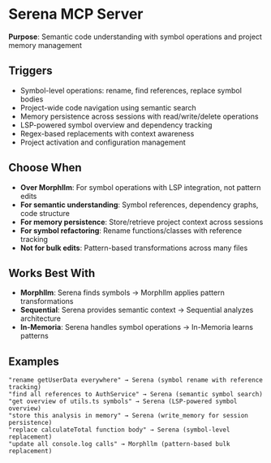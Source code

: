# Serena MCP Server

**Purpose**: Semantic code understanding with symbol operations and project memory management

## Triggers
- Symbol-level operations: rename, find references, replace symbol bodies
- Project-wide code navigation using semantic search
- Memory persistence across sessions with read/write/delete operations
- LSP-powered symbol overview and dependency tracking
- Regex-based replacements with context awareness
- Project activation and configuration management

## Choose When
- **Over Morphllm**: For symbol operations with LSP integration, not pattern edits
- **For semantic understanding**: Symbol references, dependency graphs, code structure
- **For memory persistence**: Store/retrieve project context across sessions
- **For symbol refactoring**: Rename functions/classes with reference tracking
- **Not for bulk edits**: Pattern-based transformations across many files

## Works Best With
- **Morphllm**: Serena finds symbols → Morphllm applies pattern transformations
- **Sequential**: Serena provides semantic context → Sequential analyzes architecture
- **In-Memoria**: Serena handles symbol operations → In-Memoria learns patterns

## Examples
```
"rename getUserData everywhere" → Serena (symbol rename with reference tracking)
"find all references to AuthService" → Serena (semantic symbol search)
"get overview of utils.ts symbols" → Serena (LSP-powered symbol overview)
"store this analysis in memory" → Serena (write_memory for session persistence)
"replace calculateTotal function body" → Serena (symbol-level replacement)
"update all console.log calls" → Morphllm (pattern-based bulk replacement)
```
